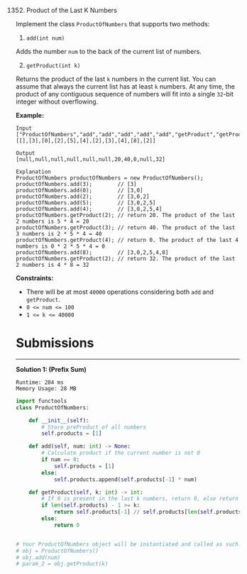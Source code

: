 1352. Product of the Last K Numbers

Implement the class `ProductOfNumbers` that supports two methods:

1. `add(int num)`

Adds the number `num` to the back of the current list of numbers.

2. `getProduct(int k)`

Returns the product of the last `k` numbers in the current list.
You can assume that always the current list has at least `k` numbers.
At any time, the product of any contiguous sequence of numbers will fit into a single `32`-bit integer without overflowing.

 

**Example:**
```
Input
["ProductOfNumbers","add","add","add","add","add","getProduct","getProduct","getProduct","add","getProduct"]
[[],[3],[0],[2],[5],[4],[2],[3],[4],[8],[2]]

Output
[null,null,null,null,null,null,20,40,0,null,32]

Explanation
ProductOfNumbers productOfNumbers = new ProductOfNumbers();
productOfNumbers.add(3);        // [3]
productOfNumbers.add(0);        // [3,0]
productOfNumbers.add(2);        // [3,0,2]
productOfNumbers.add(5);        // [3,0,2,5]
productOfNumbers.add(4);        // [3,0,2,5,4]
productOfNumbers.getProduct(2); // return 20. The product of the last 2 numbers is 5 * 4 = 20
productOfNumbers.getProduct(3); // return 40. The product of the last 3 numbers is 2 * 5 * 4 = 40
productOfNumbers.getProduct(4); // return 0. The product of the last 4 numbers is 0 * 2 * 5 * 4 = 0
productOfNumbers.add(8);        // [3,0,2,5,4,8]
productOfNumbers.getProduct(2); // return 32. The product of the last 2 numbers is 4 * 8 = 32 
```

**Constraints:**

* There will be at most `40000` operations considering both `add` and `getProduct`.
* `0 <= num <= 100`
* `1 <= k <= 40000`

# Submissions
---
**Solution 1: (Prefix Sum)**
```
Runtime: 284 ms
Memory Usage: 28 MB
```
```python
import functools
class ProductOfNumbers:

    def __init__(self):
        # Store preProduct of all numbers
        self.products = [1]

    def add(self, num: int) -> None:
        # Calculate product if the current number is not 0
        if num == 0:
            self.products = [1]
        else:
            self.products.append(self.products[-1] * num)

    def getProduct(self, k: int) -> int:
        # If 0 is present in the last k numbers, return 0, else return product
        if len(self.products) - 1 >= k:
            return self.products[-1] // self.products[len(self.products) - 1 - k]
        else:
            return 0


# Your ProductOfNumbers object will be instantiated and called as such:
# obj = ProductOfNumbers()
# obj.add(num)
# param_2 = obj.getProduct(k)
```